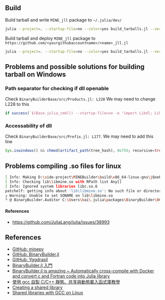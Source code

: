 ## Build
Build tarball and write `MINE_jll` package to `~/.julia/dev/`
```bash
julia --project=. --startup-file=no --color=yes build_tarballs.jl --verbose --debug --deploy=local
```

Build tarball and deploy `MINE_jll` package to `https://github.com/<yourgithubaccountname>/<name>_jll.jl`
```bash
julia --project=. --startup-file=no --color=yes build_tarballs.jl --verbose --debug --deploy=<yourgithubaccountname>/<name>_jll.jl
```

## Problems and possible solutions for building tarball on Windows
### Path separator for checking if dll openable
Check `BinaryBuilderBase/src/Products.jl: L228`
We may need to change L228 to this
```julia
if success(`$(Base.julia_cmd()) --startup-file=no -e "import Libdl; Libdl.dlopen(\"$(replace(dl_path, "\\" => "/"))\")"`)
```

### Accessability of dll
Check `BinaryBuilderBase/src/Prefix.jl: L177`.
We may need to add this line
```julia
Sys.iswindows() && chmod(artifact_path(tree_hash), 0o755; recursive=true)
```

## Problems compiling .so files for linux
```bash
[ Info: Making D:\side-project\MINEBuilder\build\x86_64-linux-gnu\jQxePDdt\x86_64-linux-gnu-libgfortran3-cxx03\destdir\lib\libmine.so executable
[ Info: Checking lib\libmine.so with RPath list Any[]
[ Info: Ignored system libraries libc.so.6
patchelf: getting info about 'lib\libmine.so': No such file or directory
┌ Warning: Unable to set SONAME on lib\libmine.so
└ @ BinaryBuilder.Auditor C:\Users\kai\.julia\packages\BinaryBuilder\0CUml\src\auditor\soname_matching.jl:83
```

#### References
- https://github.com/JuliaLang/julia/issues/38993




## References
- [GitHub: minepy](https://github.com/minepy/minepy)
- [GitHub: BinaryBuilder.jl](https://github.com/JuliaPackaging/BinaryBuilder.jl)
- [GitHub: Yggdrasil](https://github.com/JuliaPackaging/Yggdrasil)
- [BinaryBuilder.jl 入門](https://terasakisatoshi.github.io/MathSeminar.jl/slideshow/binarybuilder/build/#1)
- [BinaryBuilder.jl is amazing ~ Automatically cross-compile with Docker and convert c and Fortran code into Julia library](https://linuxtut.com/en/46d8c40ae840239b4c1d/)
- [使用 gcc 自製 C/C++ 靜態、共享與動態載入函式庫教學](https://blog.gtwang.org/programming/howto-create-library-using-gcc/)
- [Creating a shared library](https://www.ibm.com/docs/en/aix/7.2?topic=memory-creating-shared-library)
- [Shared libraries with GCC on Linux](https://www.cprogramming.com/tutorial/shared-libraries-linux-gcc.html)
